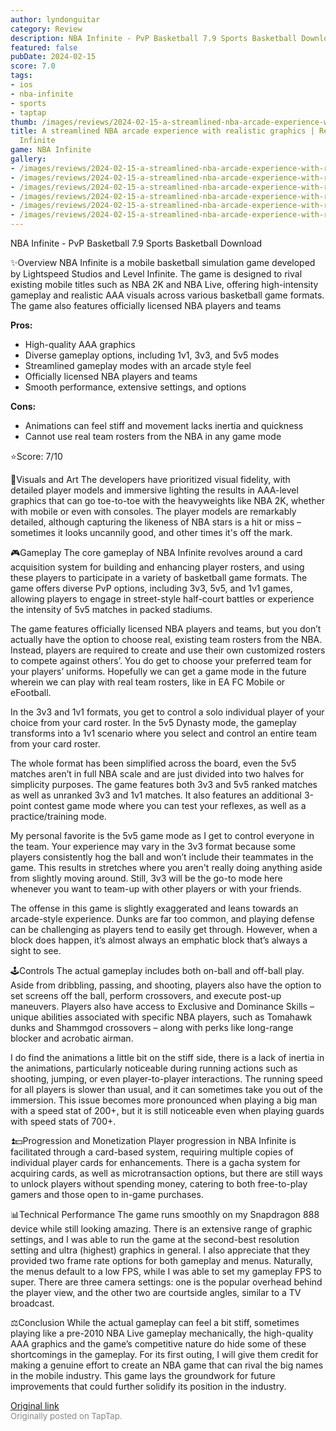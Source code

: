 ```yaml
---
author: lyndonguitar
category: Review
description: NBA Infinite - PvP Basketball 7.9 Sports Basketball Download
featured: false
pubDate: 2024-02-15
score: 7.0
tags:
- ios
- nba-infinite
- sports
- taptap
thumb: /images/reviews/2024-02-15-a-streamlined-nba-arcade-experience-with-realistic-graphics--review---nba-infinite-0.avif
title: A streamlined NBA arcade experience with realistic graphics | Review - NBA
  Infinite
game: NBA Infinite
gallery:
- /images/reviews/2024-02-15-a-streamlined-nba-arcade-experience-with-realistic-graphics--review---nba-infinite-0.avif
- /images/reviews/2024-02-15-a-streamlined-nba-arcade-experience-with-realistic-graphics--review---nba-infinite-1.avif
- /images/reviews/2024-02-15-a-streamlined-nba-arcade-experience-with-realistic-graphics--review---nba-infinite-2.avif
- /images/reviews/2024-02-15-a-streamlined-nba-arcade-experience-with-realistic-graphics--review---nba-infinite-3.avif
- /images/reviews/2024-02-15-a-streamlined-nba-arcade-experience-with-realistic-graphics--review---nba-infinite-4.avif
- /images/reviews/2024-02-15-a-streamlined-nba-arcade-experience-with-realistic-graphics--review---nba-infinite-5.avif
---
```

NBA Infinite - PvP Basketball
7.9
Sports
Basketball
Download

✨Overview
NBA Infinite is a mobile basketball simulation game developed by Lightspeed Studios and Level Infinite. The game is designed to rival existing mobile titles such as NBA 2K and NBA Live, offering high-intensity gameplay and realistic AAA visuals across various basketball game formats. The game also features officially licensed NBA players and teams


**Pros:**
- High-quality AAA graphics
- Diverse gameplay options, including 1v1, 3v3, and 5v5 modes
- Streamlined gameplay modes with an arcade style feel
- Officially licensed NBA players and teams
- Smooth performance, extensive settings, and options



**Cons:**
- Animations can feel stiff and movement lacks inertia and quickness
- Cannot use real team rosters from the NBA in any game mode


⭐️Score: 7/10

🎨Visuals and Art
The developers have prioritized visual fidelity, with detailed player models and immersive lighting the results in AAA-level graphics that can go toe-to-toe with the heavyweights like NBA 2K, whether with mobile or even with consoles. The player models are remarkably detailed, although capturing the likeness of NBA stars is a hit or miss – sometimes it looks uncannily good, and other times it's off the mark.

🎮Gameplay
The core gameplay of NBA Infinite revolves around a card acquisition system for building and enhancing player rosters, and using these players to participate in a variety of basketball game formats. The game offers diverse PvP options, including 3v3, 5v5, and 1v1 games, allowing players to engage in street-style half-court battles or experience the intensity of 5v5 matches in packed stadiums.

The game features officially licensed NBA players and teams, but you don’t actually have the option to choose real, existing team rosters from the NBA. Instead, players are required to create and use their own customized rosters to compete against others’. You do get to choose your preferred team for your players’ uniforms. Hopefully we can get a game mode in the future wherein we can play with real team rosters, like in EA FC Mobile or eFootball.

In the 3v3 and 1v1 formats, you get to control a solo individual player of your choice from your card roster. In the 5v5 Dynasty mode, the gameplay transforms into a 1v1 scenario where you select and control an entire team from your card roster.

The whole format has been simplified across the board, even the 5v5 matches aren’t in full NBA scale and are just divided into two halves for simplicity purposes. The game features both 3v3 and 5v5 ranked matches as well as unranked 3v3 and 1v1 matches. It also features an additional 3-point contest game mode where you can test your reflexes, as well as a practice/training mode.

My personal favorite is the 5v5 game mode as I get to control everyone in the team. Your experience may vary in the 3v3 format because some players consistently hog the ball and won’t include their teammates in the game. This results in stretches where you aren't really doing anything aside from slightly moving around. Still, 3v3 will be the go-to mode here whenever you want to team-up with other players or with your friends.

The offense in this game is slightly exaggerated and leans towards an arcade-style experience. Dunks are far too common, and playing defense can be challenging as players tend to easily get through. However, when a block does happen, it’s almost always an emphatic block that’s always a sight to see.

🕹Controls
The actual gameplay includes both on-ball and off-ball play. Aside from dribbling, passing, and shooting, players also have the option to set screens off the ball, perform crossovers, and execute post-up maneuvers. Players also have access to Exclusive and Dominance Skills – unique abilities associated with specific NBA players, such as Tomahawk dunks and Shammgod crossovers – along with perks like long-range blocker and acrobatic airman.

I do find the animations a little bit on the stiff side, there is a lack of inertia in the animations, particularly noticeable during running actions such as shooting, jumping, or even player-to-player interactions. The running speed for all players is slower than usual, and it can sometimes take you out of the immersion. This issue becomes more pronounced when playing a big man with a speed stat of 200+, but it is still noticeable even when playing guards with speed stats of 700+.

⏫💵Progression and Monetization
Player progression in NBA Infinite is facilitated through a card-based system, requiring multiple copies of individual player cards for enhancements. There is a gacha system for acquiring cards, as well as microtransaction options, but there are still ways to unlock players without spending money, catering to both free-to-play gamers and those open to in-game purchases.

📊Technical Performance
The game runs smoothly on my Snapdragon 888 device while still looking amazing. There is an extensive range of graphic settings, and I was able to run the game at the second-best resolution setting and ultra (highest) graphics in general. I also appreciate that they provided two frame rate options for both gameplay and menus. Naturally, the menus default to a low FPS, while I was able to set my gameplay FPS to super. There are three camera settings: one is the popular overhead behind the player view, and the other two are courtside angles, similar to a TV broadcast.

⚖️Conclusion
While the actual gameplay can feel a bit stiff, sometimes playing like a pre-2010 NBA Live gameplay mechanically, the high-quality AAA graphics and the game’s competitive nature do hide some of these shortcomings in the gameplay. For its first outing, I will give them credit for making a genuine effort to create an NBA game that can rival the big names in the mobile industry. This game lays the groundwork for future improvements that could further solidify its position in the industry.

[Original link](https://www.taptap.io/post/7007128)<br><span style="font-size: 0.95em; color: #888;">Originally posted on TapTap.</span>